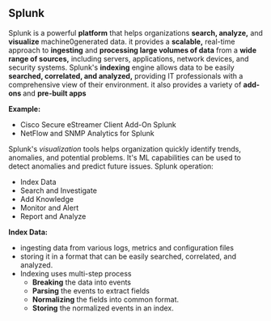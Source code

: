 ## Splunk
Splunk is a powerful <b>platform</b> that helps organizations <b>search, analyze,</b> and <b> visualize</b> machine0generated data.
it provides a <b>scalable,</b> real-time approach to <b>ingesting</b> and <b>processing large volumes of data</b> from a <b>wide range of sources,</b> including servers, applications, network devices, and security systems.
Splunk's <b> indexing</b> engine allows data to be easily <b>searched, correlated, and analyzed,</b> providing IT professionals with a comprehensive view of their environment.
it also provides a variety of <b>add-ons </b> and <b>pre-built apps</b>

<b>Example: </b>
- Cisco Secure eStreamer Client Add-On Splunk
- NetFlow and SNMP Analytics for Splunk

Splunk's <i>visualization</i> tools helps organization quickly identify trends, anomalies, and potential problems. It's ML capabilities can be used to detect anomalies and predict future issues.
Splunk operation:
- Index Data
- Search and Investigate
- Add Knowledge
- Monitor and Alert
- Report and Analyze

<b>Index Data:</b> <br>
 -    ingesting data from various logs, metrics and configuration files
 - storing it in a format that can be easily searched, correlated, and analyzed.
 - Indexing uses multi-step process 
    - <b>Breaking</b> the data into events
    - <b>Parsing</b> the events to extract fields
    - <b>Normalizing</b> the fields into common format.
    - <b>Storing</b> the normalized events in an index.

